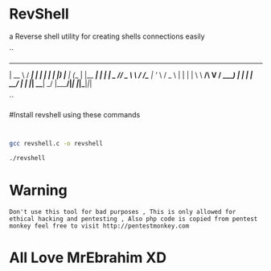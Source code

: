 # RevShell 

a Reverse shell utility for creating shells connections easily                                                                                                                                      













``                                                                                                                                         
  _____             _____ _          _ _ 
 |  __ \           / ____| |        | | |
 | |__) |_____   _| (___ | |__   ___| | |
 |  _  // _ \ \ / /\___ \| '_ \ / _ \ | |
 | | \ \  __/\ V / ____) | | | |  __/ | |
 |_|  \_\___| \_/ |_____/|_| |_|\___|_|_|
 
 
 
 
 ``
 
 #Install revshell using these commands
 
 ```bash
 
 
 gcc revshell.c -o revshell
 
 ./revshell
 
 
 ```
                                                                                                                                         
# Warning

``
Don't use this tool for bad purposes , This is only allowed for ethical hacking and pentesting , Also php code is copied from pentest monkey feel free to visit http://pentestmonkey.com
``

# All Love MrEbrahim XD
                                                                                                                                         
                                                                                                                                         
                                                                                                                                         
